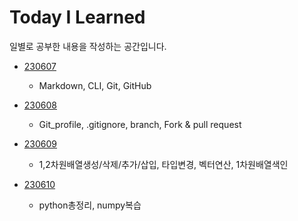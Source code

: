 # Today I Learned

일별로 공부한 내용을 작성하는 공간입니다.

- [230607](./2306/TIL0607.md)
    - Markdown, CLI, Git, GitHub

- [230608](./2306/TIL0608.md)
    - Git_profile, .gitignore, branch, Fork & pull request

- [230609](./2306/230609/TIL06009.md)
    - 1,2차원배열생성/삭제/추가/삽입, 타입변경, 벡터연산, 1차원배열색인

- [230610]()
    - python총정리, numpy복습